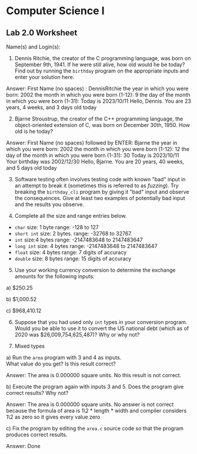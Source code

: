 
# Computer Science I 
## Lab 2.0 Worksheet

Name(s) and Login(s):



1. Dennis Ritchie, the creator of the C programming language,
was born on September 9th, 1941.  If he were still alive,
how old would he be today?  Find out by running the `birthday`
program on the appropriate inputs and enter your solution here.

Answer:   First Name (no spaces) : DennisRitchie
 the year in which you were born: 2002
the month in which you were born (1-12): 9
 the day of the month in which you were born (1-31): Today is 2023/10/11
Hello, Dennis.  You are 23 years, 4 weeks, and 3 days old today

2. Bjarne Stroustrup, the creator of the C++ programming
language, the object-oriented extension of C, was born on
December 30th, 1950.  How old is he today?

Answer: First Name (no spaces) followed by ENTER: Bjarne
 the year in which you were born: 2002
 the month in which you were born (1-12): 12
the day of the month in which you were born (1-31): 30
Today is 2023/10/11
Your birthday was 2002/12/30
Hello, Bjarne.  You are 20 years, 40 weeks, and 5 days old today



3. Software testing often involves testing code with known
"bad" input in an attempt to break it (sometimes this is
referred to as *fuzzing*).  Try breaking the `birthday_cli`
program by giving it "bad" input and observe the consequences.
Give at least two examples of potentially bad input and the
results you observe.




4. Complete all the size and range entries below.

* `char`
  size: 1 byte
  range: -128 to 127
* `short int`
  size: 2 bytes.
  range: -32768 to 32767.
* `int`
  size:4 bytes
  range: -2147483648 to 2147483647
* `long int`
  size: 4 bytes
  range: -2147483648 to 2147483647
* `float`
  size:  4 bytes
  range: 7 digits of accuracy
* `double`
  size: 8 bytes
  range: 15 digits of accuracy


5. Use your working currency conversion to determine
the exchange amounts for the following inputs:

  a) $250.25

  b) $1,000.52

  c) $968,410.12



6. Suppose that you had used only `int` types
in your conversion program.  Would you be able
to use it to convert the US national debt
(which as of 2020 was \$26,009,754,625,487)?
Why or why not?




7. Mixed types

a) Run the `area` program with 3 and 4 as inputs.  
What value do you get?  Is this result correct?

Answer: The area is 0.000000 square units. No this result is not correct.


b) Execute the program again with inputs 3 and 5.
Does the program give correct results?  Why not?

Answer: The area is 0.000000 square units. No answer is not correct because the formula of area is 1\2 * length * width and compiler considers 1\2 as zero so it gives every value zero


c) Fix the program by editing the `area.c` source
code so that the program produces correct results.

Answer: Done

